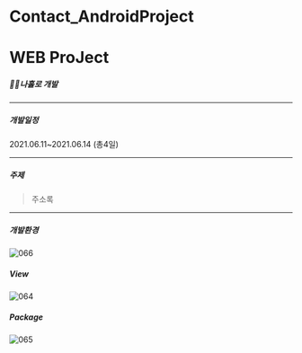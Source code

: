 # Contact_AndroidProject



# WEB ProJect



##### 🙋‍♂️나홀로 개발

----

##### 개발일정

2021.06.11~2021.06.14 (총4일)

------------------------------------------

##### 주제

> 주소록

--------

##### 개발환경

![066](https://user-images.githubusercontent.com/80452660/122008115-9d048c00-cdf3-11eb-98b6-b05ca2ebfc2c.png)

##### View

![064](https://user-images.githubusercontent.com/80452660/122008107-9bd35f00-cdf3-11eb-82af-a8416fbb8408.png)

##### Package

![065](https://user-images.githubusercontent.com/80452660/122008113-9d048c00-cdf3-11eb-9e32-d7c2a922819a.png)
